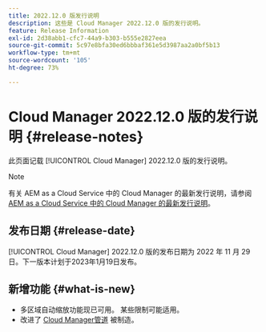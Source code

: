 ```yaml
---
title: 2022.12.0 版发行说明
description: 这些是 Cloud Manager 2022.12.0 版的发行说明。
feature: Release Information
exl-id: 2d38abb1-cfc7-44a9-b303-b555e2827eea
source-git-commit: 5c97e8bfa30ed6bbbaf361e5d3987aa2a0bf5b13
workflow-type: tm+mt
source-wordcount: '105'
ht-degree: 73%

---
```



# Cloud Manager 2022.12.0 版的发行说明 {#release-notes}

此页面记载 [!UICONTROL Cloud Manager] 2022.12.0 版的发行说明。

>[!NOTE]
>
>有关 AEM as a Cloud Service 中的 Cloud Manager 的最新发行说明，请参阅 [AEM as a Cloud Service 中的 Cloud Manager 的最新发行说明](https://experienceleague.adobe.com/docs/experience-manager-cloud-service/content/implementing/using-cloud-manager/release-notes-cloud-manager/release-notes-cm-current.html)。

## 发布日期 {#release-date}

[!UICONTROL Cloud Manager] 2022.12.0 版的发布日期为 2022 年 11 月 29 日。下一版本计划于2023年1月19日发布。

## 新增功能 {#what-is-new}

* 多区域自动缩放功能现已可用。 某些限制可能适用。
* 改进了 [Cloud Manager管道](/help/overview/ci-cd-pipelines.md) 被制造。

